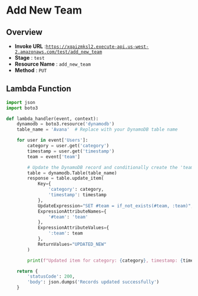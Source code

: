 # Add New Team

## Overview
- **Invoke URL** :[`https://xqaizmksl2.execute-api.us-west-2.amazonaws.com/test/add_new_team`](https://xqaizmksl2.execute-api.us-west-2.amazonaws.com/test/add_new_team)
- **Stage** : `test`
- **Resource Name** : `add_new_team`  
- **Method** : `PUT`  

## Lambda Function

```python
import json
import boto3

def lambda_handler(event, context):
    dynamodb = boto3.resource('dynamodb')
    table_name = 'Avana'  # Replace with your DynamoDB table name

    for user in event['Users']:
        category = user.get('category')
        timestamp = user.get('timestamp')
        team = event['team']

        # Update the DynamoDB record and conditionally create the 'team' attribute
        table = dynamodb.Table(table_name)
        response = table.update_item(
            Key={
                'category': category,
                'timestamp': timestamp
            },
            UpdateExpression="SET #team = if_not_exists(#team, :team)",
            ExpressionAttributeNames={
                '#team': 'team'
            },
            ExpressionAttributeValues={
                ':team': team
            },
            ReturnValues="UPDATED_NEW"
        )

        print(f"Updated item for category: {category}, timestamp: {timestamp}, team: {team}")

    return {
        'statusCode': 200,
        'body': json.dumps('Records updated successfully')
    }
```
